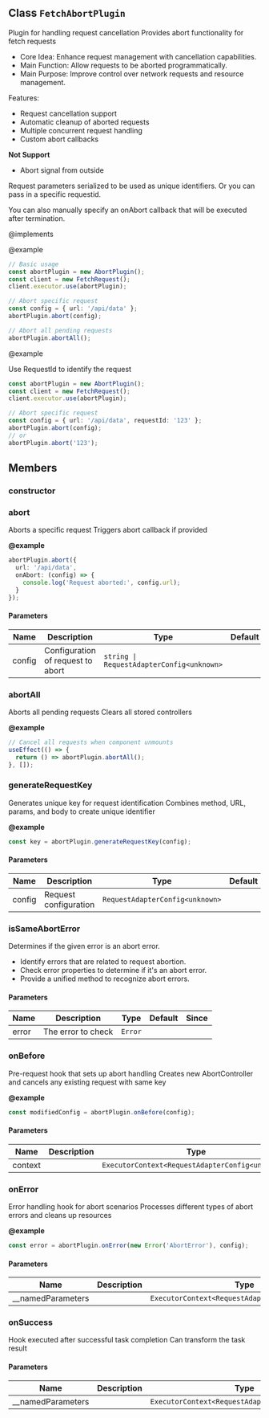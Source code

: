 ## Class `FetchAbortPlugin`
Plugin for handling request cancellation
Provides abort functionality for fetch requests

- Core Idea: Enhance request management with cancellation capabilities.
- Main Function: Allow requests to be aborted programmatically.
- Main Purpose: Improve control over network requests and resource management.

Features:
- Request cancellation support
- Automatic cleanup of aborted requests
- Multiple concurrent request handling
- Custom abort callbacks

**Not Support**
- Abort signal from outside

Request parameters serialized to be used as unique identifiers.
Or you can pass in a specific requestid.

You can also manually specify an onAbort callback that will be executed after termination.

@implements 


@example 

```typescript
// Basic usage
const abortPlugin = new AbortPlugin();
const client = new FetchRequest();
client.executor.use(abortPlugin);

// Abort specific request
const config = { url: '/api/data' };
abortPlugin.abort(config);

// Abort all pending requests
abortPlugin.abortAll();
```

@example 

Use RequestId to identify the request


```typescript
const abortPlugin = new AbortPlugin();
const client = new FetchRequest();
client.executor.use(abortPlugin);

// Abort specific request
const config = { url: '/api/data', requestId: '123' };
abortPlugin.abort(config);
// or
abortPlugin.abort('123');
```


## Members

### constructor




### abort
Aborts a specific request
Triggers abort callback if provided

**@example** 

```typescript
abortPlugin.abort({
  url: '/api/data',
  onAbort: (config) => {
    console.log('Request aborted:', config.url);
  }
});
```


#### Parameters
| Name | Description | Type | Default | Since |
|------|------|---------|-------|------------|
|  config  | Configuration of request to abort | `string \| RequestAdapterConfig<unknown>` |  |  |


### abortAll
Aborts all pending requests
Clears all stored controllers

**@example** 

```typescript
// Cancel all requests when component unmounts
useEffect(() => {
  return () => abortPlugin.abortAll();
}, []);
```




### generateRequestKey
Generates unique key for request identification
Combines method, URL, params, and body to create unique identifier

**@example** 

```typescript
const key = abortPlugin.generateRequestKey(config);
```


#### Parameters
| Name | Description | Type | Default | Since |
|------|------|---------|-------|------------|
|  config  | Request configuration | `RequestAdapterConfig<unknown>` |  |  |


### isSameAbortError
Determines if the given error is an abort error.

- Identify errors that are related to request abortion.
- Check error properties to determine if it's an abort error.
- Provide a unified method to recognize abort errors.


#### Parameters
| Name | Description | Type | Default | Since |
|------|------|---------|-------|------------|
|  error  | The error to check | `Error` |  |  |


### onBefore
Pre-request hook that sets up abort handling
Creates new AbortController and cancels any existing request with same key

**@example** 

```typescript
const modifiedConfig = abortPlugin.onBefore(config);
```


#### Parameters
| Name | Description | Type | Default | Since |
|------|------|---------|-------|------------|
|  context  |  | `ExecutorContext<RequestAdapterConfig<unknown>>` |  |  |


### onError
Error handling hook for abort scenarios
Processes different types of abort errors and cleans up resources

**@example** 

```typescript
const error = abortPlugin.onError(new Error('AbortError'), config);
```


#### Parameters
| Name | Description | Type | Default | Since |
|------|------|---------|-------|------------|
|  __namedParameters  |  | `ExecutorContext<RequestAdapterConfig<unknown>>` |  |  |


### onSuccess
Hook executed after successful task completion
Can transform the task result


#### Parameters
| Name | Description | Type | Default | Since |
|------|------|---------|-------|------------|
|  __namedParameters  |  | `ExecutorContext<RequestAdapterConfig<unknown>>` |  |  |

